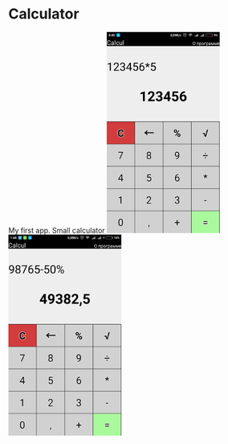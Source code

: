 # Calculator
My first app. Small calculator
<img src="Screenshot_2017-09-09-00-45-05-405_com.alexvoronkov.calcul.png" width="225" height="400"/>
<img src="Screenshot_2017-09-09-01-44-42-601_com.alexvoronkov.calcul.png" width="225" height="400"/>

